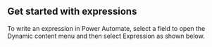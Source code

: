 ## Get started with expressions

To write an expression in Power Automate, select a field to open the Dynamic content menu and then select Expression as shown below.


